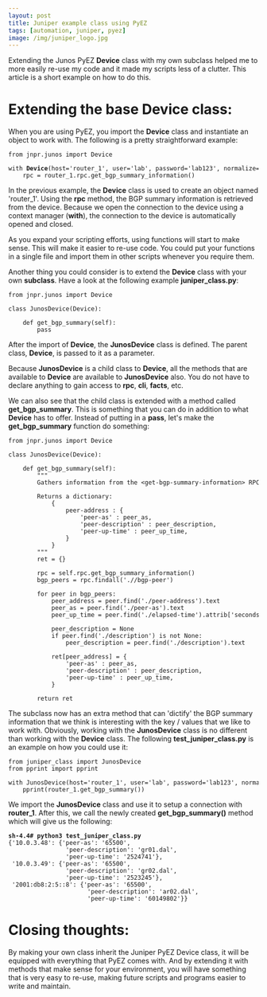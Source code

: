 ```yaml
---
layout: post
title: Juniper example class using PyEZ
tags: [automation, juniper, pyez]
image: /img/juniper_logo.jpg
---
```


Extending the Junos PyEZ <b>Device</b> class with my own subclass helped me to more easily re-use my code and it made my scripts less of a clutter. This article is a short example on how to do this.

Extending the base Device class:
================================

When you are using PyEZ, you import the <b>Device</b> class and instantiate an object to work with. The following is a pretty straightforward example:

<pre style="font-size:12px">
from jnpr.junos import Device

with <b>Device</b>(host='router_1', user='lab', password='lab123', normalize=True) as router_1:                                          
    rpc = router_1.rpc.get_bgp_summary_information()
</pre>

In the previous example, the <b>Device</b> class is used to create an object named 'router_1'. Using the <b>rpc</b> method, the BGP summary information is retrieved from the device. Because we open the connection to the device using a context manager (<b>with</b>), the connection to the device is automatically opened and closed.

As you expand your scripting efforts, using functions will start to make sense. This will make it easier to re-use code. You could put your functions in a single file and import them in other scripts whenever you require them. 

Another thing you could consider is to extend the <b>Device</b> class with your own <b>subclass</b>. Have a look at the following example <b>juniper_class.py</b>:

<pre style="font-size:12px">
from jnpr.junos import Device

class JunosDevice(Device):

    def get_bgp_summary(self):
        pass     
</pre>

After the import of <b>Device</b>, the <b>JunosDevice</b> class is defined. The parent class, <b>Device</b>, is passed to it as a parameter. 

Because <b>JunosDevice</b> is a child class to <b>Device</b>, all the methods that are available to <b>Device</b> are available to <b>JunosDevice</b> also. You do not have to declare anything to gain access to <b>rpc</b>, <b>cli</b>, <b>facts</b>, etc. 

We can also see that the child class is extended with a method called <b>get_bgp_summary</b>. This is something that you can do in addition to what <b>Device</b> has to offer. Instead of putting in a <b>pass</b>, let's make the <b>get_bgp_summary</b> function do something:

<pre style="font-size:12px">
from jnpr.junos import Device

class JunosDevice(Device):

    def get_bgp_summary(self):
        """        
        Gathers information from the &lt;get-bgp-summary-information> RPC.
        
        Returns a dictionary:
            { 
                peer-address : {
                    'peer-as' : peer_as,
                    'peer-description' : peer_description,
                    'peer-up-time' : peer_up_time,
                }
            }        
        """
        ret = {}
       
        rpc = self.rpc.get_bgp_summary_information()
        bgp_peers = rpc.findall('.//bgp-peer')
        
        for peer in bgp_peers:
            peer_address = peer.find('./peer-address').text
            peer_as = peer.find('./peer-as').text            
            peer_up_time = peer.find('./elapsed-time').attrib['seconds']
            
            peer_description = None
            if peer.find('./description') is not None:
                peer_description = peer.find('./description').text
            
            ret[peer_address] = {                 
                'peer-as' : peer_as,
                'peer-description' : peer_description,
                'peer-up-time' : peer_up_time,
            }

        return ret     
</pre>

The subclass now has an extra method that can 'dictify' the BGP summary information that we think is interesting with the key / values that we like to work with. Obviously, working with the <b>JunosDevice</b> class is no different than working with the <b>Device</b> class. The following <b>test_juniper_class.py</b> is an example on how you could use it:

<pre style="font-size:12px">
from juniper_class import JunosDevice
from pprint import pprint
    
with JunosDevice(host='router_1', user='lab', password='lab123', normalize=True) as router_1: 
    pprint(router_1.get_bgp_summary())
</pre>

We import the <b>JunosDevice</b> class and use it to setup a connection with <b>router_1</b>. After this, we call the newly created <b>get_bgp_summary()</b> method which will give us the following:

<pre style="font-size:12px">
<b>sh-4.4# python3 test_juniper_class.py</b>
{'10.0.3.48': {'peer-as': '65500',
                'peer-description': 'gr01.dal',
                'peer-up-time': '2524741'},
 '10.0.3.49': {'peer-as': '65500',
                'peer-description': 'gr02.dal',
                'peer-up-time': '2523245'},
 '2001:db8:2:5::8': {'peer-as': '65500',
                      'peer-description': 'ar02.dal',
                      'peer-up-time': '60149802'}}
</pre>


Closing thoughts:
=================

By making your own class inherit the Juniper PyEZ Device class, it will be equipped with everything that PyEZ comes with. And by extending it with methods that make sense for your environment, you will have something that is very easy to re-use, making future scripts and programs easier to write and maintain.


